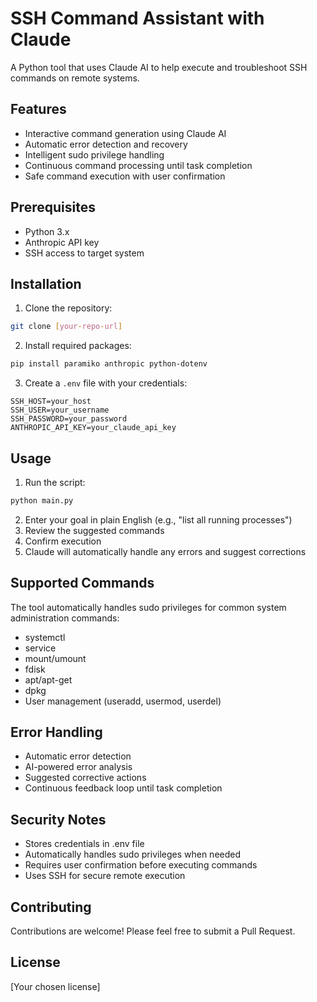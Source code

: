 # SSH Command Assistant with Claude

A Python tool that uses Claude AI to help execute and troubleshoot SSH commands on remote systems.

## Features

- Interactive command generation using Claude AI
- Automatic error detection and recovery
- Intelligent sudo privilege handling
- Continuous command processing until task completion
- Safe command execution with user confirmation

## Prerequisites

- Python 3.x
- Anthropic API key
- SSH access to target system

## Installation

1. Clone the repository:
```bash
git clone [your-repo-url]
```

2. Install required packages:
```bash
pip install paramiko anthropic python-dotenv
```

3. Create a `.env` file with your credentials:
```
SSH_HOST=your_host
SSH_USER=your_username
SSH_PASSWORD=your_password
ANTHROPIC_API_KEY=your_claude_api_key
```

## Usage

1. Run the script:
```bash
python main.py
```

2. Enter your goal in plain English (e.g., "list all running processes")
3. Review the suggested commands
4. Confirm execution
5. Claude will automatically handle any errors and suggest corrections

## Supported Commands

The tool automatically handles sudo privileges for common system administration commands:
- systemctl
- service
- mount/umount
- fdisk
- apt/apt-get
- dpkg
- User management (useradd, usermod, userdel)

## Error Handling

- Automatic error detection
- AI-powered error analysis
- Suggested corrective actions
- Continuous feedback loop until task completion

## Security Notes

- Stores credentials in .env file
- Automatically handles sudo privileges when needed
- Requires user confirmation before executing commands
- Uses SSH for secure remote execution

## Contributing

Contributions are welcome! Please feel free to submit a Pull Request.

## License

[Your chosen license]
